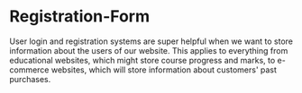 # Registration-Form
User login and registration systems are super helpful when we want to store information about the users of our website. This applies to everything from educational websites, which might store course progress and marks, to e-commerce websites, which will store information about customers' past purchases.
